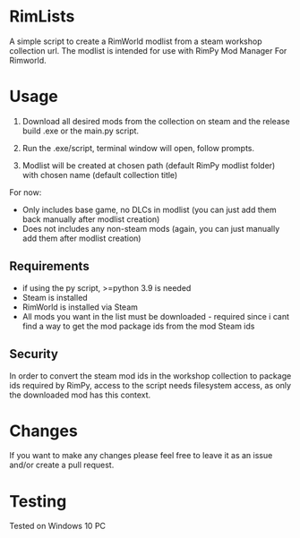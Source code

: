 # RimLists
A simple script to create a RimWorld modlist from a steam workshop collection url.
The modlist is intended for use with RimPy Mod Manager For Rimworld.



# Usage

1) Download all desired mods from the collection on steam and the release build .exe or the main.py script.

2) Run the .exe/script, terminal window will open, follow prompts.

3) Modlist will be created at chosen path (default RimPy modlist folder) with chosen name (default collection title)

For now:
- Only includes base game, no DLCs in modlist (you can just add them back manually after modlist creation)
- Does not includes any non-steam mods (again, you can just manually add them after modlist creation)

## Requirements
- if using the py script, >=python 3.9 is needed
- Steam is installed
- RimWorld is installed via Steam
- All mods you want in the list must be downloaded - required since i cant find a way to get the mod package ids from the mod Steam ids

## Security

In order to convert the steam mod ids in the workshop collection to package ids required by RimPy, access to the script needs filesystem access, as only the downloaded mod has this context.

# Changes

If you want to make any changes please feel free to leave it as an issue and/or create a pull request.

# Testing

Tested on Windows 10 PC

